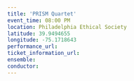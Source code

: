 ```yaml
---
title: 'PRISM Quartet'
event_time: 08:00 PM
location: Philadelphia Ethical Society
latitude: 39.9494655
longitude: -75.1718643
performance_url:
ticket_information_url:
ensemble:
conductor:
---
```


